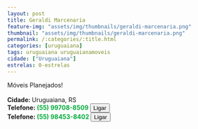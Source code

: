 ```yaml
---
layout: post
title: Geraldi Marcenaria
feature-img: "assets/img/thumbnails/geraldi-marcenaria.png"
thumbnail: "assets/img/thumbnails/geraldi-marcenaria.png"
permalink: /:categories/:title.html
categories: [uruguaiana]
tags: uruguaiana uruguaianamoveis
cidade: ["Uruguaiana"]
estrelas: 0-estrelas
---
```

Móveis Planejados!<!-- more --><br/>
<br/>
<b>Cidade: </b>Uruguaiana, RS<br />
<b>Telefone: <span style="color: #00ab3a;">(55) 99708-8509</span> <a href="tel:55997088509"><button class="ligar">Ligar</button></a></b><br />
<b>Telefone: <span style="color: #00ab3a;">(55) 98453-8402</span> <a href="tel:55984538402"><button class="ligar">Ligar</button></a></b><br />
<br />
